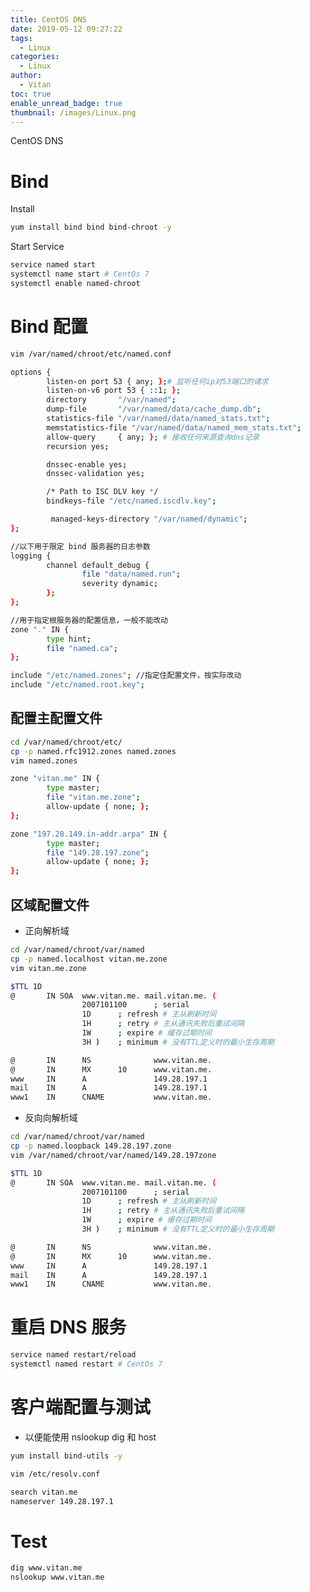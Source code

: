 ```yaml
---
title: CentOS DNS
date: 2019-05-12 09:27:22
tags:
  - Linux
categories:
  - Linux
author:
  - Vitan
toc: true
enable_unread_badge: true
thumbnail: /images/Linux.png
---
```

CentOS DNS 
<!--more-->
# Bind
Install

```bash
yum install bind bind bind-chroot -y
```

Start Service

```bash
service named start
systemctl name start # CentOs 7
systemctl enable named-chroot
```

# Bind 配置
```bash named.conf
vim /var/named/chroot/etc/named.conf
```
```bash /var/named/chroot/etc/named.conf
options {
        listen-on port 53 { any; };# 监听任何ip对53端口的请求
        listen-on-v6 port 53 { ::1; };
        directory       "/var/named";
        dump-file       "/var/named/data/cache_dump.db";
        statistics-file "/var/named/data/named_stats.txt";
        memstatistics-file "/var/named/data/named_mem_stats.txt";
        allow-query     { any; }; # 接收任何来源查询dns记录
        recursion yes;

        dnssec-enable yes;
        dnssec-validation yes;

        /* Path to ISC DLV key */
        bindkeys-file "/etc/named.iscdlv.key";

         managed-keys-directory "/var/named/dynamic";
};

//以下用于限定 bind 服务器的日志参数
logging {
        channel default_debug {
                file "data/named.run";
                severity dynamic;
        };
};

//用于指定根服务器的配置信息，一般不能改动
zone "." IN {
        type hint;
        file "named.ca";
};

include "/etc/named.zones"; //指定住配置文件，按实际改动
include "/etc/named.root.key";
```

## 配置主配置文件
```bash
cd /var/named/chroot/etc/
cp -p named.rfc1912.zones named.zones
vim named.zones
```
```bash /var/named/chroot/etc/named.zones
zone "vitan.me" IN {
        type master;
        file "vitan.me.zone";
        allow-update { none; };
};

zone "197.28.149.in-addr.arpa" IN {
        type master;
        file "149.28.197.zone";
        allow-update { none; };
};
```

## 区域配置文件
- 正向解析域

```bash
cd /var/named/chroot/var/named
cp -p named.localhost vitan.me.zone
vim vitan.me.zone
```
```bash /var/named/chroot/var/named/vitan.me.zone
$TTL 1D
@       IN SOA  www.vitan.me. mail.vitan.me. (
                2007101100      ; serial
                1D      ; refresh # 主从刷新时间
                1H      ; retry # 主从通讯失败后重试间隔
                1W      ; expire # 缓存过期时间
                3H )    ; minimum # 没有TTL定义时的最小生存周期

@       IN      NS              www.vitan.me.
@       IN      MX      10      www.vitan.me.
www     IN      A               149.28.197.1
mail    IN      A               149.28.197.1
www1    IN      CNAME           www.vitan.me.
```

- 反向向解析域

```bash
cd /var/named/chroot/var/named
cp -p named.loopback 149.28.197.zone
vim /var/named/chroot/var/named/149.28.197zone
```
```bash /var/named/chroot/var/named/149.28.197.zone
$TTL 1D
@       IN SOA  www.vitan.me. mail.vitan.me. (
                2007101100      ; serial
                1D      ; refresh # 主从刷新时间
                1H      ; retry # 主从通讯失败后重试间隔
                1W      ; expire # 缓存过期时间
                3H )    ; minimum # 没有TTL定义时的最小生存周期

@       IN      NS              www.vitan.me.
@       IN      MX      10      www.vitan.me.
www     IN      A               149.28.197.1
mail    IN      A               149.28.197.1
www1    IN      CNAME           www.vitan.me.
```

# 重启 DNS 服务
```bash
service named restart/reload
systemctl named restart # CentOs 7
```

# 客户端配置与测试

- 以便能使用 nslookup dig 和 host

```bash
yum install bind-utils -y
```

```bash /etc/resolv.conf
vim /etc/resolv.conf
```
```bash /etc/resolv.conf
search vitan.me
nameserver 149.28.197.1
```

# Test
```bash
dig www.vitan.me
nslookup www.vitan.me
```